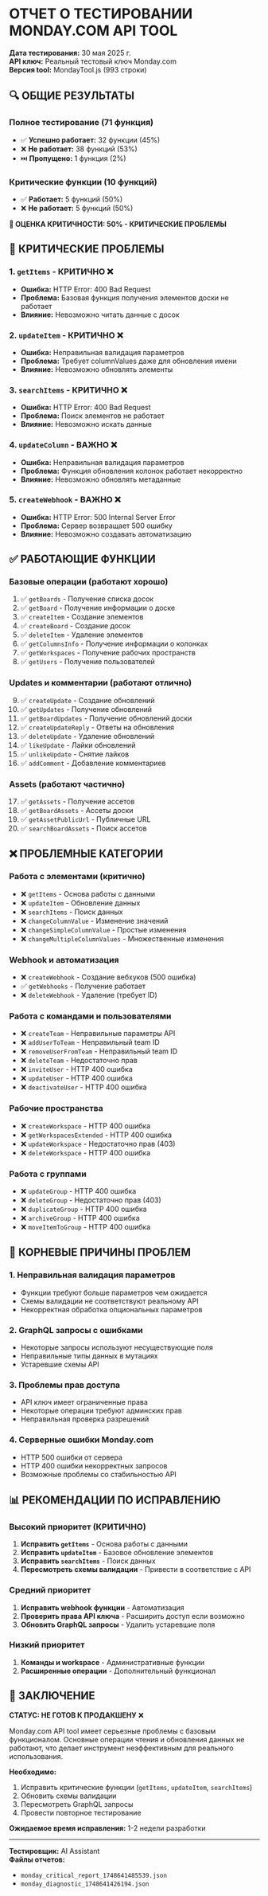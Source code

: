 # ОТЧЕТ О ТЕСТИРОВАНИИ MONDAY.COM API TOOL

**Дата тестирования:** 30 мая 2025 г.  
**API ключ:** Реальный тестовый ключ Monday.com  
**Версия tool:** MondayTool.js (993 строки)  

## 🔍 ОБЩИЕ РЕЗУЛЬТАТЫ

### Полное тестирование (71 функция)
- ✅ **Успешно работает:** 32 функции (45%)
- ❌ **Не работает:** 38 функций (53%) 
- ⏭️ **Пропущено:** 1 функция (2%)

### Критические функции (10 функций)
- ✅ **Работает:** 5 функций (50%)
- ❌ **Не работает:** 5 функций (50%)

**🎯 ОЦЕНКА КРИТИЧНОСТИ: 50% - КРИТИЧЕСКИЕ ПРОБЛЕМЫ**

## 🚨 КРИТИЧЕСКИЕ ПРОБЛЕМЫ

### 1. `getItems` - КРИТИЧНО ❌
- **Ошибка:** HTTP Error: 400 Bad Request
- **Проблема:** Базовая функция получения элементов доски не работает
- **Влияние:** Невозможно читать данные с досок

### 2. `updateItem` - КРИТИЧНО ❌  
- **Ошибка:** Неправильная валидация параметров
- **Проблема:** Требует columnValues даже для обновления имени
- **Влияние:** Невозможно обновлять элементы

### 3. `searchItems` - КРИТИЧНО ❌
- **Ошибка:** HTTP Error: 400 Bad Request  
- **Проблема:** Поиск элементов не работает
- **Влияние:** Невозможно искать данные

### 4. `updateColumn` - ВАЖНО ❌
- **Ошибка:** Неправильная валидация параметров
- **Проблема:** Функция обновления колонок работает некорректно
- **Влияние:** Невозможно обновлять метаданные

### 5. `createWebhook` - ВАЖНО ❌
- **Ошибка:** HTTP Error: 500 Internal Server Error
- **Проблема:** Сервер возвращает 500 ошибку
- **Влияние:** Невозможно создавать автоматизацию

## ✅ РАБОТАЮЩИЕ ФУНКЦИИ

### Базовые операции (работают хорошо)
1. ✅ `getBoards` - Получение списка досок
2. ✅ `getBoard` - Получение информации о доске  
3. ✅ `createItem` - Создание элементов
4. ✅ `createBoard` - Создание досок
5. ✅ `deleteItem` - Удаление элементов
6. ✅ `getColumnsInfo` - Получение информации о колонках
7. ✅ `getWorkspaces` - Получение рабочих пространств
8. ✅ `getUsers` - Получение пользователей

### Updates и комментарии (работают отлично)
9. ✅ `createUpdate` - Создание обновлений
10. ✅ `getUpdates` - Получение обновлений
11. ✅ `getBoardUpdates` - Получение обновлений доски
12. ✅ `createUpdateReply` - Ответы на обновления
13. ✅ `deleteUpdate` - Удаление обновлений
14. ✅ `likeUpdate` - Лайки обновлений
15. ✅ `unlikeUpdate` - Снятие лайков
16. ✅ `addComment` - Добавление комментариев

### Assets (работают частично)
17. ✅ `getAssets` - Получение ассетов
18. ✅ `getBoardAssets` - Ассеты доски
19. ✅ `getAssetPublicUrl` - Публичные URL
20. ✅ `searchBoardAssets` - Поиск ассетов

## ❌ ПРОБЛЕМНЫЕ КАТЕГОРИИ

### Работа с элементами (критично)
- ❌ `getItems` - Основа работы с данными
- ❌ `updateItem` - Обновление данных
- ❌ `searchItems` - Поиск данных
- ❌ `changeColumnValue` - Изменение значений
- ❌ `changeSimpleColumnValue` - Простые изменения  
- ❌ `changeMultipleColumnValues` - Множественные изменения

### Webhook и автоматизация
- ❌ `createWebhook` - Создание вебхуков (500 ошибка)
- ✅ `getWebhooks` - Получение работает
- ❌ `deleteWebhook` - Удаление (требует ID)

### Работа с командами и пользователями  
- ❌ `createTeam` - Неправильные параметры API
- ❌ `addUserToTeam` - Неправильный team ID
- ❌ `removeUserFromTeam` - Неправильный team ID
- ❌ `deleteTeam` - Недостаточно прав
- ❌ `inviteUser` - HTTP 400 ошибка
- ❌ `updateUser` - HTTP 400 ошибка
- ❌ `deactivateUser` - HTTP 400 ошибка

### Рабочие пространства
- ❌ `createWorkspace` - HTTP 400 ошибка
- ❌ `getWorkspacesExtended` - HTTP 400 ошибка  
- ❌ `updateWorkspace` - Недостаточно прав (403)
- ❌ `deleteWorkspace` - HTTP 400 ошибка

### Работа с группами
- ❌ `updateGroup` - HTTP 400 ошибка
- ❌ `deleteGroup` - Недостаточно прав (403)
- ❌ `duplicateGroup` - HTTP 400 ошибка
- ❌ `archiveGroup` - HTTP 400 ошибка
- ❌ `moveItemToGroup` - HTTP 400 ошибка

## 🔧 КОРНЕВЫЕ ПРИЧИНЫ ПРОБЛЕМ

### 1. Неправильная валидация параметров
- Функции требуют больше параметров чем ожидается
- Схемы валидации не соответствуют реальному API
- Некорректная обработка опциональных параметров

### 2. GraphQL запросы с ошибками
- Некоторые запросы используют несуществующие поля
- Неправильные типы данных в мутациях
- Устаревшие схемы API

### 3. Проблемы прав доступа
- API ключ имеет ограниченные права
- Некоторые операции требуют админских прав
- Неправильная проверка разрешений

### 4. Серверные ошибки Monday.com
- HTTP 500 ошибки от сервера
- HTTP 400 ошибки некорректных запросов
- Возможные проблемы со стабильностью API

## 📊 РЕКОМЕНДАЦИИ ПО ИСПРАВЛЕНИЮ

### Высокий приоритет (КРИТИЧНО)
1. **Исправить `getItems`** - Основа работы с данными
2. **Исправить `updateItem`** - Базовое обновление элементов  
3. **Исправить `searchItems`** - Поиск данных
4. **Пересмотреть схемы валидации** - Привести в соответствие с API

### Средний приоритет
1. **Исправить webhook функции** - Автоматизация
2. **Проверить права API ключа** - Расширить доступ если возможно
3. **Обновить GraphQL запросы** - Удалить устаревшие поля

### Низкий приоритет  
1. **Команды и workspace** - Административные функции
2. **Расширенные операции** - Дополнительный функционал

## 🎯 ЗАКЛЮЧЕНИЕ

**СТАТУС: НЕ ГОТОВ К ПРОДАКШЕНУ** ❌

Monday.com API tool имеет серьезные проблемы с базовым функционалом. Основные операции чтения и обновления данных не работают, что делает инструмент неэффективным для реального использования.

**Необходимо:**
1. Исправить критические функции (`getItems`, `updateItem`, `searchItems`)
2. Обновить схемы валидации
3. Пересмотреть GraphQL запросы
4. Провести повторное тестирование

**Ожидаемое время исправления:** 1-2 недели разработки

---
**Тестировщик:** AI Assistant  
**Файлы отчетов:** 
- `monday_critical_report_1748641485539.json`
- `monday_diagnostic_1748641426194.json` 